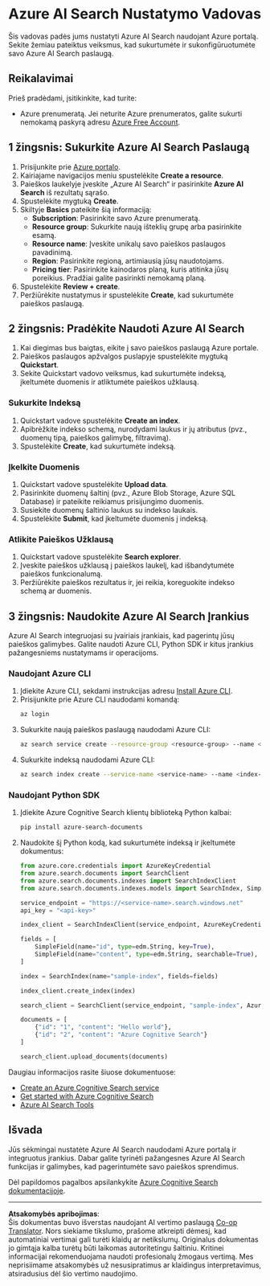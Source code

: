 <!--
CO_OP_TRANSLATOR_METADATA:
{
  "original_hash": "f0ce2d470f3efad6f8c7df376f416a4b",
  "translation_date": "2025-08-30T15:03:47+00:00",
  "source_file": "00-course-setup/AzureSearch.md",
  "language_code": "lt"
}
-->
# Azure AI Search Nustatymo Vadovas

Šis vadovas padės jums nustatyti Azure AI Search naudojant Azure portalą. Sekite žemiau pateiktus veiksmus, kad sukurtumėte ir sukonfigūruotumėte savo Azure AI Search paslaugą.

## Reikalavimai

Prieš pradėdami, įsitikinkite, kad turite:

- Azure prenumeratą. Jei neturite Azure prenumeratos, galite sukurti nemokamą paskyrą adresu [Azure Free Account](https://azure.microsoft.com/free/?wt.mc_id=studentamb_258691).

## 1 žingsnis: Sukurkite Azure AI Search Paslaugą

1. Prisijunkite prie [Azure portalo](https://portal.azure.com/?wt.mc_id=studentamb_258691).
2. Kairiajame navigacijos meniu spustelėkite **Create a resource**.
3. Paieškos laukelyje įveskite „Azure AI Search“ ir pasirinkite **Azure AI Search** iš rezultatų sąrašo.
4. Spustelėkite mygtuką **Create**.
5. Skiltyje **Basics** pateikite šią informaciją:
   - **Subscription**: Pasirinkite savo Azure prenumeratą.
   - **Resource group**: Sukurkite naują išteklių grupę arba pasirinkite esamą.
   - **Resource name**: Įveskite unikalų savo paieškos paslaugos pavadinimą.
   - **Region**: Pasirinkite regioną, artimiausią jūsų naudotojams.
   - **Pricing tier**: Pasirinkite kainodaros planą, kuris atitinka jūsų poreikius. Pradžiai galite pasirinkti nemokamą planą.
6. Spustelėkite **Review + create**.
7. Peržiūrėkite nustatymus ir spustelėkite **Create**, kad sukurtumėte paieškos paslaugą.

## 2 žingsnis: Pradėkite Naudoti Azure AI Search

1. Kai diegimas bus baigtas, eikite į savo paieškos paslaugą Azure portale.
2. Paieškos paslaugos apžvalgos puslapyje spustelėkite mygtuką **Quickstart**.
3. Sekite Quickstart vadovo veiksmus, kad sukurtumėte indeksą, įkeltumėte duomenis ir atliktumėte paieškos užklausą.

### Sukurkite Indeksą

1. Quickstart vadove spustelėkite **Create an index**.
2. Apibrėžkite indekso schemą, nurodydami laukus ir jų atributus (pvz., duomenų tipą, paieškos galimybę, filtravimą).
3. Spustelėkite **Create**, kad sukurtumėte indeksą.

### Įkelkite Duomenis

1. Quickstart vadove spustelėkite **Upload data**.
2. Pasirinkite duomenų šaltinį (pvz., Azure Blob Storage, Azure SQL Database) ir pateikite reikiamus prisijungimo duomenis.
3. Susiekite duomenų šaltinio laukus su indekso laukais.
4. Spustelėkite **Submit**, kad įkeltumėte duomenis į indeksą.

### Atlikite Paieškos Užklausą

1. Quickstart vadove spustelėkite **Search explorer**.
2. Įveskite paieškos užklausą į paieškos laukelį, kad išbandytumėte paieškos funkcionalumą.
3. Peržiūrėkite paieškos rezultatus ir, jei reikia, koreguokite indekso schemą ar duomenis.

## 3 žingsnis: Naudokite Azure AI Search Įrankius

Azure AI Search integruojasi su įvairiais įrankiais, kad pagerintų jūsų paieškos galimybes. Galite naudoti Azure CLI, Python SDK ir kitus įrankius pažangesniems nustatymams ir operacijoms.

### Naudojant Azure CLI

1. Įdiekite Azure CLI, sekdami instrukcijas adresu [Install Azure CLI](https://learn.microsoft.com/en-us/cli/azure/install-azure-cli?wt.mc_id=studentamb_258691).
2. Prisijunkite prie Azure CLI naudodami komandą:
   ```bash
   az login
   ```
3. Sukurkite naują paieškos paslaugą naudodami Azure CLI:
   ```bash
   az search service create --resource-group <resource-group> --name <service-name> --sku Free
   ```
4. Sukurkite indeksą naudodami Azure CLI:
   ```bash
   az search index create --service-name <service-name> --name <index-name> --fields "field1:type, field2:type"
   ```

### Naudojant Python SDK

1. Įdiekite Azure Cognitive Search klientų biblioteką Python kalbai:
   ```bash
   pip install azure-search-documents
   ```
2. Naudokite šį Python kodą, kad sukurtumėte indeksą ir įkeltumėte dokumentus:
   ```python
   from azure.core.credentials import AzureKeyCredential
   from azure.search.documents import SearchClient
   from azure.search.documents.indexes import SearchIndexClient
   from azure.search.documents.indexes.models import SearchIndex, SimpleField, edm

   service_endpoint = "https://<service-name>.search.windows.net"
   api_key = "<api-key>"

   index_client = SearchIndexClient(service_endpoint, AzureKeyCredential(api_key))

   fields = [
       SimpleField(name="id", type=edm.String, key=True),
       SimpleField(name="content", type=edm.String, searchable=True),
   ]

   index = SearchIndex(name="sample-index", fields=fields)

   index_client.create_index(index)

   search_client = SearchClient(service_endpoint, "sample-index", AzureKeyCredential(api_key))

   documents = [
       {"id": "1", "content": "Hello world"},
       {"id": "2", "content": "Azure Cognitive Search"}
   ]

   search_client.upload_documents(documents)
   ```

Daugiau informacijos rasite šiuose dokumentuose:

- [Create an Azure Cognitive Search service](https://learn.microsoft.com/en-us/azure/search/search-create-service-portal?wt.mc_id=studentamb_258691)
- [Get started with Azure Cognitive Search](https://learn.microsoft.com/en-us/azure/search/search-get-started-portal?wt.mc_id=studentamb_258691)
- [Azure AI Search Tools](https://learn.microsoft.com/en-us/azure/ai-services/agents/how-to/tools/azure-ai-search?tabs=azurecli%2Cpython&pivots=code-examples?wt.mc_id=studentamb_258691)

## Išvada

Jūs sėkmingai nustatėte Azure AI Search naudodami Azure portalą ir integruotus įrankius. Dabar galite tyrinėti pažangesnes Azure AI Search funkcijas ir galimybes, kad pagerintumėte savo paieškos sprendimus.

Dėl papildomos pagalbos apsilankykite [Azure Cognitive Search dokumentacijoje](https://learn.microsoft.com/en-us/azure/search/?wt.mc_id=studentamb_258691).

---

**Atsakomybės apribojimas**:  
Šis dokumentas buvo išverstas naudojant AI vertimo paslaugą [Co-op Translator](https://github.com/Azure/co-op-translator). Nors siekiame tikslumo, prašome atkreipti dėmesį, kad automatiniai vertimai gali turėti klaidų ar netikslumų. Originalus dokumentas jo gimtąja kalba turėtų būti laikomas autoritetingu šaltiniu. Kritinei informacijai rekomenduojama naudoti profesionalų žmogaus vertimą. Mes neprisiimame atsakomybės už nesusipratimus ar klaidingus interpretavimus, atsiradusius dėl šio vertimo naudojimo.